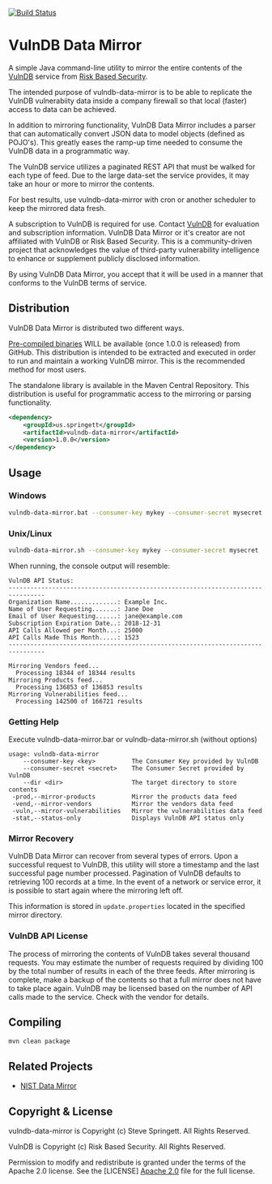 [![Build Status](https://travis-ci.org/stevespringett/vulndb-data-mirror.svg?branch=master)](https://travis-ci.org/stevespringett/vulndb-data-mirror)

VulnDB Data Mirror
================

A simple Java command-line utility to mirror the entire contents of the [VulnDB] service from [Risk Based Security].

The intended purpose of vulndb-data-mirror is to be able to replicate the VulnDB vulnerabiity 
data inside a company firewall so that local (faster) access to data can be achieved.

In addition to mirroring functionality, VulnDB Data Mirror includes a parser that can automatically
convert JSON data to model objects (defined as POJO's). This greatly eases the ramp-up time needed
to consume the VulnDB data in a programmatic way.

The VulnDB service utilizes a paginated REST API that must be walked for each type of feed. 
Due to the large data-set the service provides, it may take an hour or more to mirror the contents. 

For best results, use vulndb-data-mirror with cron or another scheduler to keep the mirrored data fresh.

A subscription to VulnDB is required for use. Contact [VulnDB] for evaluation and subscription information. 
VulnDB Data Mirror or it's creator are not affiliated with VulnDB or Risk Based Security. This is a 
community-driven project that acknowledges the value of third-party vulnerability intelligence to 
enhance or supplement publicly disclosed information.

By using VulnDB Data Mirror, you accept that it will be used in a manner that conforms to the VulnDB terms of service.


Distribution
----------------

VulnDB Data Mirror is distributed two different ways. 


[Pre-compiled binaries] WILL be available (once 1.0.0 is released) from GitHub. This distribution
is intended to be extracted and executed in order to run and maintain a working VulnDB mirror. This is the
recommended method for most users.


The standalone library is available in the Maven Central 
Repository. This distribution is useful for programmatic access to the mirroring or parsing functionality.


```xml
<dependency>
    <groupId>us.springett</groupId>
    <artifactId>vulndb-data-mirror</artifactId>
    <version>1.0.0</version>
</dependency>
```


Usage
----------------

### Windows


```sh
vulndb-data-mirror.bat --consumer-key mykey --consumer-secret mysecret --dir "c:\path\to\mirror"
```


### Unix/Linux

```sh
vulndb-data-mirror.sh --consumer-key mykey --consumer-secret mysecret --dir "/path/to/mirror"
```

When running, the console output will resemble:

```
VulnDB API Status:
--------------------------------------------------------------------------------
Organization Name.............: Example Inc.
Name of User Requesting.......: Jane Doe
Email of User Requesting......: jane@example.com
Subscription Expiration Date..: 2018-12-31
API Calls Allowed per Month...: 25000
API Calls Made This Month.....: 1523
--------------------------------------------------------------------------------

Mirroring Vendors feed...
  Processing 18344 of 18344 results
Mirroring Products feed...
  Processing 136853 of 136853 results
Mirroring Vulnerabilities feed...
  Processing 142500 of 166721 results
```

### Getting Help

Execute vulndb-data-mirror.bar or vulndb-data-mirror.sh (without options)
```
usage: vulndb-data-mirror
    --consumer-key <key>          The Consumer Key provided by VulnDB
    --consumer-secret <secret>    The Consumer Secret provided by VulnDB
    --dir <dir>                   The target directory to store contents
 -prod,--mirror-products          Mirror the products data feed
 -vend,--mirror-vendors           Mirror the vendors data feed
 -vuln,--mirror-vulnerabilities   Mirror the vulnerabilities data feed
 -stat,--status-only              Displays VulnDB API status only
```

### Mirror Recovery

VulnDB Data Mirror can recover from several types of errors. Upon a successful request to VulnDB, this utility 
will store a timestamp and the last successful page number processed. Pagination of VulnDB defaults to retrieving 
100 records at a time. In the event of a network or service error, it is possible to start again where the mirroring 
left off.

This information is stored in `update.properties` located in the specified mirror directory.

### VulnDB API License

The process of mirroring the contents of VulnDB takes several thousand requests. You may estimate the number of 
requests required by dividing 100 by the total number of results in each of the three feeds. After mirroring is 
complete, make a backup of the contents so that a full mirror does not have to take place again. VulnDB may be 
licensed based on the number of API calls made to the service. Check with the vendor for details.


Compiling
----------------

```bash
mvn clean package
```


Related Projects
----------------

* [NIST Data Mirror](https://github.com/stevespringett/nist-data-mirror)

Copyright & License
-------------------

vulndb-data-mirror is Copyright (c) Steve Springett. All Rights Reserved.

VulnDB is Copyright (c) Risk Based Security. All Rights Reserved.

Permission to modify and redistribute is granted under the terms of the Apache 2.0 license. See the [LICENSE] [Apache 2.0] file for the full license.

  [Apache 2.0]: https://github.com/stevespringett/vulndb-data-mirror/blob/master/LICENSE
  [Pre-compiled binaries]: https://github.com/stevespringett/vulndb-data-mirror/releases
  [VulnDB]: https://vulndb.cyberriskanalytics.com/
  [Risk Based Security]: https://www.riskbasedsecurity.com/ 
